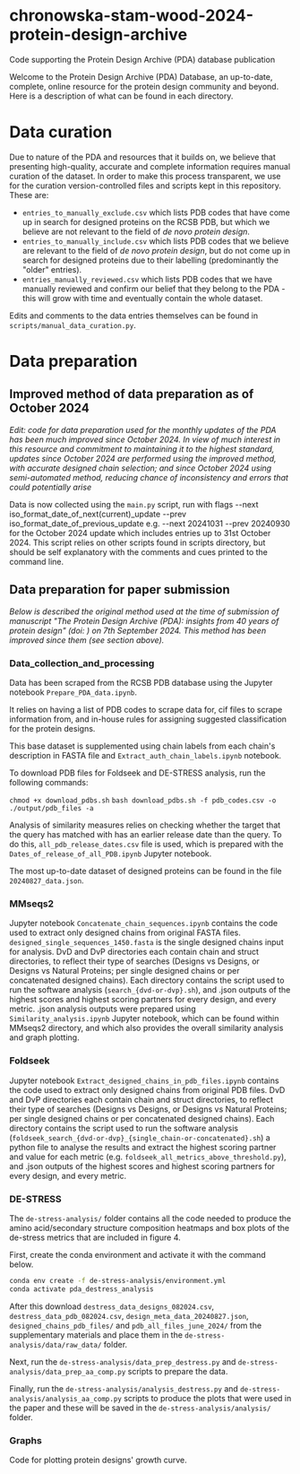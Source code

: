 # chronowska-stam-wood-2024-protein-design-archive
Code supporting the Protein Design Archive (PDA) database publication

Welcome to the Protein Design Archive (PDA) Database, an up-to-date, complete, online resource for the protein design community and beyond. Here is a description of what can be found in each directory.

# Data curation

Due to nature of the PDA and resources that it builds on, we believe that presenting high-quality, accurate and complete information requires manual curation of the dataset. In order to make this process transparent, we use for the curation version-controlled files and scripts kept in this repository. These are:
* ```entries_to_manually_exclude.csv``` which lists PDB codes that have come up in search for designed proteins on the RCSB PDB, but which we believe are not relevant to the field of _de novo protein design_.
* ```entries_to_manually_include.csv``` which lists PDB codes that we believe are relevant to the field of _de novo protein design_, but do not come up in search for designed proteins due to their labelling (predominantly the "older" entries).
* ```entries_manually_reviewed.csv``` which lists PDB codes that we have manually reviewed and confirm our belief that they belong to the PDA - this will grow with time and eventually contain the whole dataset.

Edits and comments to the data entries themselves can be found in ```scripts/manual_data_curation.py```.

# Data preparation
## Improved method of data preparation as of October 2024
_Edit: code for data preparation used for the monthly updates of the PDA has been much improved since October 2024. In view of much interest in this resource and commitment to maintaining it to the highest standard, updates since October 2024 are performed using the improved method, with accurate designed chain selection; and since October 2024 using semi-automated method, reducing chance of inconsistency and errors that could potentially arise_

Data is now collected using the ```main.py``` script, run with flags --next iso_format_date_of_next(current)_update --prev iso_format_date_of_previous_update e.g. --next 20241031 --prev 20240930 for the October 2024 update which includes entries up to 31st October 2024.
This script relies on other scripts found in scripts directory, but should be self explanatory with the comments and cues printed to the command line.

## Data preparation for paper submission
_Below is described the original method used at the time of submission of manuscript "The Protein Design Archive (PDA): insights from 40 years of protein design" (doi: [](https://doi.org/10.1101/2024.09.05.611465)) on 7th September 2024. This method has been improved since them (see section above)._
### Data_collection_and_processing

Data has been scraped from the RCSB PDB database using the Jupyter notebook ```Prepare_PDA_data.ipynb```.

It relies on having a list of PDB codes to scrape data for, cif files to scrape information from, and in-house rules for assigning suggested classification for the protein designs.

This base dataset is supplemented using chain labels from each chain's description in FASTA file and ```Extract_auth_chain_labels.ipynb``` notebook.

To download PDB files for Foldseek and DE-STRESS analysis, run the following commands:

```chmod +x download_pdbs.sh```
```bash download_pdbs.sh -f pdb_codes.csv -o ./output/pdb_files -a```

Analysis of similarity measures relies on checking whether the target that the query has matched with has an earlier release date than the query. To do this, ```all_pdb_release_dates.csv``` file is used, which is prepared with the ```Dates_of_release_of_all_PDB.ipynb``` Jupyter notebook.

The most up-to-date dataset of designed proteins can be found in the file ```20240827_data.json```.

### MMseqs2

Jupyter notebook ```Concatenate_chain_sequences.ipynb``` contains the code used to extract only designed chains from original FASTA files. ```designed_single_sequences_1450.fasta``` is the single designed chains input for analysis. DvD and DvP directories each contain chain and struct directories, to reflect their type of searches (Designs vs Designs, or Designs vs Natural Proteins; per single designed chains or per concatenated designed chains). Each directory contains the script used to run the software analysis (```search_{dvd-or-dvp}.sh```), and .json outputs of the highest scores and highest scoring partners for every design, and every metric. .json analysis outputs were prepared using ```Similarity_analysis.ipynb``` Jupyter notebook, which can be found within MMseqs2 directory, and which also provides the overall similarity analysis and graph plotting.

### Foldseek

Jupyter notebook ```Extract_designed_chains_in_pdb_files.ipynb``` contains the code used to extract only designed chains from original PDB files. DvD and DvP directories each contain chain and struct directories, to reflect their type of searches (Designs vs Designs, or Designs vs Natural Proteins; per single designed chains or per concatenated designed chains). Each directory contains the script used to run the software analysis (```foldseek_search_{dvd-or-dvp}_{single_chain-or-concatenated}.sh```) a python file to analyse the results and extract the highest scoring partner and value for each metric (e.g. ```foldseek_all_metrics_above_threshold.py```), and .json outputs of the highest scores and highest scoring partners for every design, and every metric.

### DE-STRESS

The `de-stress-analysis/` folder contains all the code needed to produce the amino acid/secondary structure composition heatmaps and box plots of the de-stress metrics that are included in figure 4. 

First, create the conda environment and activate it with the command below.

```bash 
conda env create -f de-stress-analysis/environment.yml
conda activate pda_destress_analysis
```

After this download `destress_data_designs_082024.csv`, `destress_data_pdb_082024.csv`, `design_meta_data_20240827.json`, `designed_chains_pdb_files/` and `pdb_all_files_june_2024/` from the supplementary materials and place them in the `de-stress-analysis/data/raw_data/` folder.

Next, run the `de-stress-analysis/data_prep_destress.py` and `de-stress-analysis/data_prep_aa_comp.py` scripts to prepare the data. 

Finally, run the `de-stress-analysis/analysis_destress.py` and `de-stress-analysis/analysis_aa_comp.py` scripts to produce the plots that were used in the paper and these will be saved in the `de-stress-analysis/analysis/` folder.

### Graphs

Code for plotting protein designs' growth curve.
